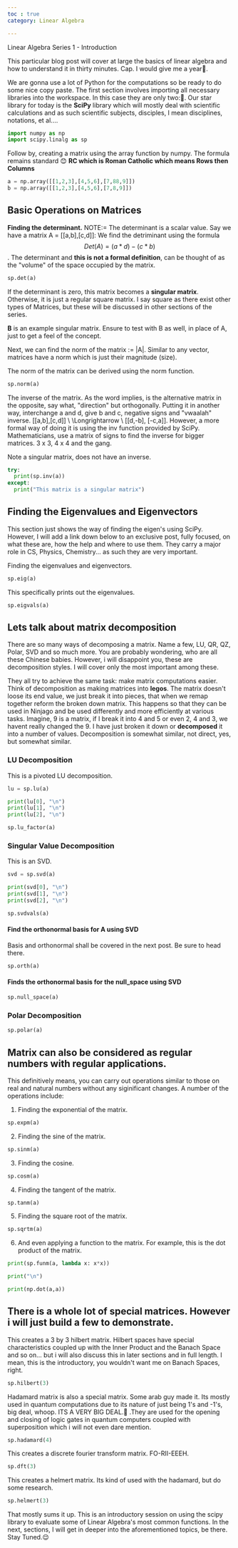 ```yaml
---
toc : true
category: Linear Algebra

---
```

Linear Algebra Series 1 - Introduction

This particular blog post will cover at large the basics of linear algebra and how to understand it in thirty minutes. Cap. I would give me a year😬.

We are gonna use a lot of Python for the computations so be ready to do some nice copy paste. The first section involves importing all necessary libraries into the workspace. In this case they are only two:🥲. Our star library for today is the __SciPy__ library which will mostly deal with scientific calculations and as such scientific subjects, disciples, I mean disciplines, notations, et al....

```python
import numpy as np
import scipy.linalg as sp
```
Follow by, creating a matrix using the array function by numpy. The formula remains standard 😊 __RC which is Roman Catholic which means Rows then Columns__

```python
a = np.array([[1,2,3],[4,5,6],[7,88,9]])
b = np.array([[1,2,3],[4,5,6],[7,8,9]])
```
## Basic Operations on Matrices

**Finding the determinant.** NOTE:= The determinant is a scalar value. 
Say we have a matrix A = [[a,b],[c,d]]:
We find the detriminant using the formula $$ Det(A) = (a*d)-(c*b) $$. The determinant and __this is not a formal definition__, can be thought of as the "volume" of the space occupied by the matrix.

```python
sp.det(a)
```
If the determinant is zero, this matrix becomes a __singular matrix__. Otherwise, it is just a regular square matrix. I say square as there exist other types of Matrices, but these will be discussed in other sections of the series.

__B__ is an example singular matrix. Ensure to test with B as well, in place of A, just to get a feel of the concept.

Next, we can find the norm of the matrix := |A|. Similar to any vector, matrices have a norm which is just their magnitude (size).

The norm of the matrix can be derived using the norm function.

```python
sp.norm(a)
```

The inverse of the matrix. As the word implies, is the alternative matrix in the opposite, say what, "direction" but orthogonally. Putting it in another way, interchange a and d, give b and c, negative signs and "vwaalah" inverse.
[[a,b],[c,d]] \\ \Longrightarrow \\ [[d,-b], [-c,a]]. However, a more formal way of doing it is using the inv function provided by SciPy. Mathematicians, use a matrix of signs to find the inverse for bigger matrices. 3 x 3, 4 x 4 and the gang. 

Note a singular matrix, does not have an inverse.
```python
try:
  print(sp.inv(a))
except:
  print("This matrix is a singular matrix")
```

## Finding the Eigenvalues and Eigenvectors
This section just shows the way of finding the eigen's using SciPy. However, I will add a link down below to an exclusive post, fully focused, on what these are, how the help and where to use them. They carry a major role in CS, Physics, Chemistry... as such they are very important.

Finding the eigenvalues and eigenvectors.
```python
sp.eig(a)
```
This specifically prints out the eigenvalues.
```python
sp.eigvals(a)
```
## Lets talk about matrix decomposition
There are so many ways of decomposing a matrix. Name a few, LU, QR, QZ, Polar, SVD and so much more. You are probably wondering, who are all these Chinese babies. However, i will disappoint you, these are decomposition styles. I will cover only the most important among these. 

They all try to achieve the same task: make matrix computations easier. Think of decomposition as making matrices into __legos__. The matrix doesn't loose its end value, we just break it into pieces, that when we remap together reform the broken down matrix. This happens so that they can be used in Ninjago and be used differently and more efficiently at various tasks. Imagine, 9 is a matrix, if I break it into 4 and 5 or even 2, 4 and 3, we havent really changed the 9. I have just broken it down or __decomposed__ it into a number of values. Decomposition is somewhat similar, not direct, yes, but somewhat similar.

### LU Decomposition
This is a pivoted LU decomposition.
```python
lu = sp.lu(a)

print(lu[0], "\n")
print(lu[1], "\n")
print(lu[2], "\n")
```

```python
sp.lu_factor(a)
```
### Singular Value Decomposition
This is an SVD.
```python
svd = sp.svd(a)

print(svd[0], "\n")
print(svd[1], "\n")
print(svd[2], "\n")
```
```python
sp.svdvals(a)
```
#### Find the orthonormal basis for A using SVD
Basis and orthonormal shall be covered in the next post. Be sure to head there.
```python
sp.orth(a)
```
#### Finds the orthonormal basis for the null_space using SVD
```python
sp.null_space(a)
```
### Polar Decomposition
```python
sp.polar(a)
```
## Matrix can also be considered as regular numbers with regular applications.
This definitively means, you can carry out operations similar to those on real and natural numbers without any siginificant changes. A number of the operations include:

1. Finding the exponential of the matrix.
```python
sp.expm(a)
```
2. Finding the sine of the matrix.
```python
sp.sinm(a)
```
3. Finding the cosine.
```python
sp.cosm(a)
```
4. Finding the tangent of the matrix.
```python
sp.tanm(a)
```
5. Finding the square root of the matrix.
```python
sp.sqrtm(a)
```
6. And even applying a function to the matrix. For example, this is the dot product of the matrix.
```python
print(sp.funm(a, lambda x: x*x))

print("\n")

print(np.dot(a,a))
```

## There is a whole lot of special matrices. However i will just build a few to demonstrate.

This creates a 3 by 3 hilbert matrix. Hilbert spaces have special characteristics coupled up with the Inner Product and the Banach Space and so on... but i will also discuss this in later sections and in full length. I mean, this is the introductory, you wouldn't want me on Banach Spaces, right.
```python
sp.hilbert(3)
```
Hadamard matrix is also a special matrix. Some arab guy made it. Its mostly used in quantum computations due to its nature of just being 1's and -1's, big deal, whoop. ITS A VERY BIG DEAL.🫡
.They are used for the opening and closing of logic gates in quantum computers coupled with superposition which i will not even dare mention.
```python
sp.hadamard(4) 
```
This creates a discrete fourier transform matrix. FO-RII-EEEH. 
```python
sp.dft(3) 
```
This creates a helmert matrix. Its kind of used with the hadamard, but do some research.
```python
sp.helmert(3) 
```

That mostly sums it up. This is an introductory session on using the scipy library to evaluate some of Linear Algebra's most common functions. In the next, sections, I will get in deeper into the aforementioned topics, be there. Stay Tuned.😌